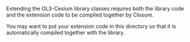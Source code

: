 Extending the OL3-Cesium library classes requires both the library code and
the extension code to be compiled together by Closure.

You may want to put your extension code in this directory so that it is
automatically compiled together with the library.
